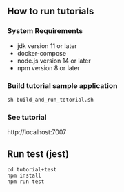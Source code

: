 ## How to run tutorials

### System Requirements
* jdk version 11 or later
* docker-compose
* node.js version 14 or later
* npm version 8 or later

### Build tutorial sample application
```
sh build_and_run_totorial.sh
```

### See tutorial
http://localhost:7007


## Run test (jest)
```
cd tutorial+test
npm install
npm run test
```

